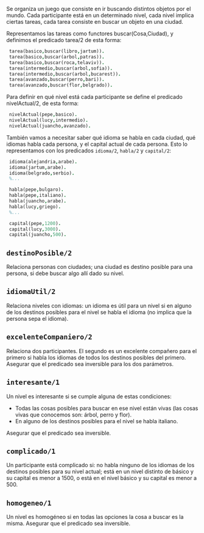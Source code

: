 Se organiza un juego que consiste en ir buscando distintos objetos por el mundo. Cada participante está en un determinado nivel, cada nivel implica ciertas tareas, cada tarea consiste en buscar un objeto en una ciudad.

Representamos las tareas como functores buscar(Cosa,Ciudad), y definimos el predicado tarea/2 de esta forma:

```prolog 
 tarea(basico,buscar(libro,jartum)).
 tarea(basico,buscar(arbol,patras)).
 tarea(basico,buscar(roca,telaviv)).
 tarea(intermedio,buscar(arbol,sofia)).
 tarea(intermedio,buscar(arbol,bucarest)).
 tarea(avanzado,buscar(perro,bari)).
 tarea(avanzado,buscar(flor,belgrado)).
```

Para definir en qué nivel está cada participante se define el predicado nivelActual/2, de esta forma:

```prolog
 nivelActual(pepe,basico).
 nivelActual(lucy,intermedio).
 nivelActual(juancho,avanzado).
```
 
 También vamos a necesitar saber qué idioma se habla en cada ciudad, qué idiomas habla cada persona, y el capital actual de cada persona. Esto lo representamos con los predicados `idioma/2`, `habla/2` y `capital/2`:

```prolog 
 idioma(alejandria,arabe).
 idioma(jartum,arabe).
 idioma(belgrado,serbio).
 %...

 habla(pepe,bulgaro).
 habla(pepe,italiano).
 habla(juancho,arabe).
 habla(lucy,griego).
 %...

 capital(pepe,1200).
 capital(lucy,3000).
 capital(juancho,500).
```

## `destinoPosible/2`

Relaciona personas con ciudades; una ciudad es destino posible para una persona, si debe buscar algo allí dado su nivel.

## `idiomaUtil/2`

Relaciona niveles con idiomas: un idioma es útil para un nivel si en alguno de los destinos posibles para el nivel se habla el idioma (no implica que la persona sepa el idioma).

## `excelenteCompaniero/2`

Relaciona dos participantes. El segundo es un excelente compañero para el primero si habla los idiomas de todos los destinos posibles del primero.
Asegurar que el predicado sea inversible para los dos parámetros.

## `interesante/1`

Un nivel es interesante si se cumple alguna de estas condiciones:
* Todas las cosas posibles para buscar en ese nivel están vivas (las cosas vivas que conocemos son: árbol, perro y flor).
* En alguno de los destinos posibles para el nivel se habla italiano.

Asegurar que el predicado sea inversible.

## `complicado/1`

Un participante está complicado si: no habla ninguno de los idiomas de los destinos posibles para su nivel actual; está en un nivel distinto de básico y su capital es menor a 1500, o está en el nivel básico y su capital es menor a 500.

## `homogeneo/1`

Un nivel es homogéneo si en todas las opciones la cosa a buscar es la misma.
Asegurar que el predicado sea inversible.